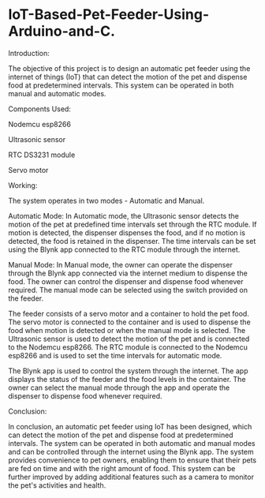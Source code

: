 # IoT-Based-Pet-Feeder-Using-Arduino-and-C.

Introduction:

The objective of this project is to design an automatic pet feeder using the internet of things (IoT) that can detect the motion of the pet and dispense food at predetermined intervals. This system can be operated in both manual and automatic modes.

Components Used:

Nodemcu esp8266

Ultrasonic sensor

RTC DS3231 module

Servo motor

Working:

The system operates in two modes - Automatic and Manual.

Automatic Mode:
In Automatic mode, the Ultrasonic sensor detects the motion of the pet at predefined time intervals set through the RTC module. If motion is detected, the dispenser dispenses the food, and if no motion is detected, the food is retained in the dispenser. The time intervals can be set using the Blynk app connected to the RTC module through the internet.

Manual Mode:
In Manual mode, the owner can operate the dispenser through the Blynk app connected via the internet medium to dispense the food. The owner can control the dispenser and dispense food whenever required. The manual mode can be selected using the switch provided on the feeder.

The feeder consists of a servo motor and a container to hold the pet food. The servo motor is connected to the container and is used to dispense the food when motion is detected or when the manual mode is selected. The Ultrasonic sensor is used to detect the motion of the pet and is connected to the Nodemcu esp8266. The RTC module is connected to the Nodemcu esp8266 and is used to set the time intervals for automatic mode.

The Blynk app is used to control the system through the internet. The app displays the status of the feeder and the food levels in the container. The owner can select the manual mode through the app and operate the dispenser to dispense food whenever required.

Conclusion:

In conclusion, an automatic pet feeder using IoT has been designed, which can detect the motion of the pet and dispense food at predetermined intervals. The system can be operated in both automatic and manual modes and can be controlled through the internet using the Blynk app. The system provides convenience to pet owners, enabling them to ensure that their pets are fed on time and with the right amount of food. This system can be further improved by adding additional features such as a camera to monitor the pet's activities and health.
